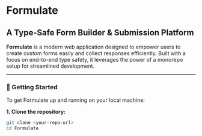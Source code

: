 # Formulate

## A Type-Safe Form Builder & Submission Platform

**Formulate** is a modern web application designed to empower users to create custom forms easily and collect responses efficiently. Built with a focus on end-to-end type safety, it leverages the power of a monorepo setup for streamlined development.

---

### 🚀 Getting Started

To get Formulate up and running on your local machine:

**1. Clone the repository:**

```bash
git clone <your-repo-url>
cd Formulate
```
